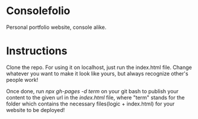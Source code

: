 # Consolefolio

Personal portfolio website, console alike. 

# Instructions

Clone the repo.
For using it on localhost, just run the index.html file.
Change whatever you want to make it look like yours, but always recognize other's people work!

Once done, run _npx gh-pages -d term_ on your git bash to publish your content to the given url in the _index.html_ file, where "term" stands for the folder which contains the necessary files(logic + index.html) for your website to be deployed!
